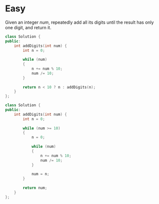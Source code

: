 # Easy

Given an integer $num$, repeatedly add all its digits until the result has only one digit, and return it.

```cpp
class Solution {
public:
    int addDigits(int num) {
        int n = 0;
        
        while (num)
        {
            n += num % 10;
            num /= 10;
        }
        
        return n < 10 ? n : addDigits(n);
    }
};
```

```cpp
class Solution {
public:
    int addDigits(int num) {
        int n = 0;
        
        while (num >= 10)
        {
            n = 0;
            
            while (num)
            {
                n += num % 10;
                num /= 10;
            }
            
            num = n;
        } 
        
        return num;
    }
};
```

